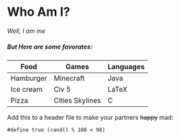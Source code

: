 # Who Am I?
*Well, I am me*
##### But Here are some favorates:

| Food      | Games           | Languages |
| --------- | --------------- | --------- |
| Hamburger | Minecraft       | Java      |
| Ice cream | Civ 5           | LaTeX     |
| Pizza     | Cities Skylines | C         |

Add this to a header file to make your partners ~~happy~~ mad:
```
#define true (rand() % 100 < 98)
```